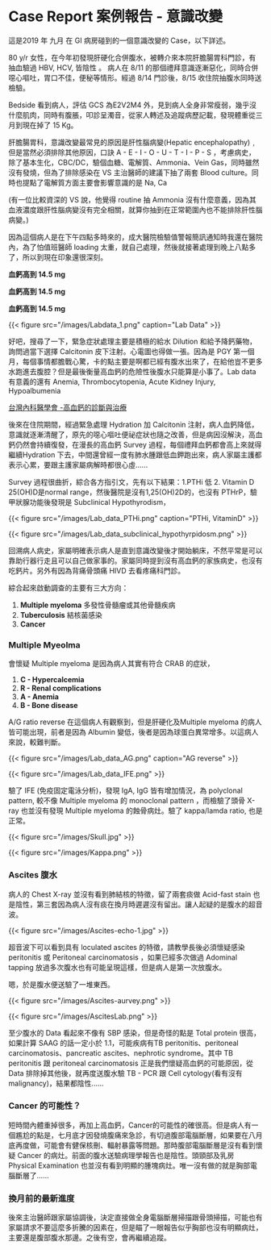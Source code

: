 # Case Report 案例報告 - 意識改變



這是2019 年 九月  在 GI 病房碰到的一個意識改變的 Case，以下詳述。

80 y/r 女性，在今年初發現肝硬化合併腹水，被轉介來本院肝膽腸胃科門診，有抽血驗過  HBV, HCV, 皆陰性 。 病人在 8/11 的那個禮拜意識逐漸惡化，同時合併噁心嘔吐，胃口不佳，便秘等情形。經過 8/14 門診後，8/15 收住院抽腹水同時送檢驗。

Bedside 看到病人，評估 GCS 為E2V2M4 外，見到病人全身非常瘦弱，幾乎沒什麼肌肉，同時有腹脹，叩診呈濁音，從家人轉述及追蹤病歷記載，發現體重從三月到現在掉了 15 Kg。

肝膽腸胃科，意識改變最常見的原因是肝性腦病變(Hepatic encephalopathy)﹐但是當然必須排除其他原因，口訣 A - E - I - O - U - T - I - P - S ，考慮病史， 除了基本生化，CBC/DC，驗個血糖、電解質、Ammonia、Vein Gas，同時雖然沒有發燒，但為了排除感染在 VS 主治醫師的建議下抽了兩套 Blood culture。同時也提點了電解質方面主要會影響意識的是 Na, Ca

(有一位比較資深的 VS 說，他覺得 routine 抽 Ammonia 沒有什麼意義，因為其血液濃度跟肝性腦病變沒有完全相關，就算你抽到在正常範圍內也不能排除肝性腦病變。)

因為這個病人是在下午四點多時來的，成大醫院檢驗值警報簡訊通知時我還在醫院內，為了怕值班醫師 loading 太重，就自己處理，然後就接著處理到晚上八點多了，所以到現在印象還很深刻。

**血鈣高到 14.5 mg**

**血鈣高到 14.5 mg**

**血鈣高到 14.5 mg**

{{< figure src="/images/Labdata_1.png" caption="Lab Data" >}}

好吧，搜尋了一下，緊急症狀處理主要是積極的給水 Dilution 和給予降鈣藥物，詢問過當下選擇 Calcitonin 皮下注射。心電圖也得做一張。因為是 PGY 第一個月，每個事情都膽戰心驚，卡的點主要是啊都已經有腹水出來了，在給他豈不更多水跑進去腹腔？但是最後衡量高血鈣的危險性後腹水只能算是小事了。Lab data 有意義的還有 Anemia, Thrombocytopenia, Acute Kidney Injury, Hypoalbumenia

[台灣內科醫學會 -高血鈣的診斷與治療](http://www.tsim.org.tw/journal/jour28-3/07.PDF)

後來在住院期間，經過緊急處理 Hydration 加 Calcitonin 注射，病人血鈣降低，意識就逐漸清醒了，原先的噁心嘔吐便祕症狀也隨之改善，但是病因沒解決，高血鈣仍然會持續復發，在漫長的高血鈣 Survey 過程，每個禮拜血鈣都會高上來就得繼續Hydration 下去，中間還曾經一度有肺水腫跟低血鉀跑出來，病人家屬主護都表示心累，要跟主護家屬病解時都很心虛......

Survey 過程很曲折，綜合各方指引文，先有以下結果：1.PTHi 低 2. Vitamin D  25(OH)D是normal range，然後醫院是沒有1,25(OH)2D的，也沒有 PTHrP，驗甲狀腺功能後發現是 Subclinical Hypothyrodism，

{{< figure src="/images/Lab_data_PTHi.png" caption="PTHi, VitaminD" >}}

{{< figure src="/images/Lab_data_subclinical_hypothyrpidosm.png" >}}

回溯病人病史，家屬明確表示病人是直到意識改變後才開始躺床，不然平常是可以靠助行器行走且可以自己做家事的。家屬同時提到沒有高血鈣的家族病史，也沒有吃鈣片。另外有因為背痛骨頭痛 HIVD 去看疼痛科門診。

綜合起來啟動調查的主要有三大方向：

1. **Multiple myeloma** 多發性骨髓瘤或其他骨髓疾病
2. **Tuberculosis** 結核菌感染
3. **Cancer**

### Multiple Myeolma

會懷疑 Multiple myeloma 是因為病人其實有符合 CRAB 的症狀，

1. **C - Hypercalcemia**
2. **R - Renal complications**
3. **A - Anemia**
4. **B - Bone disease**

A/G ratio reverse 在這個病人有觀察到，但是肝硬化及Multiple myeloma 的病人皆可能出現，前者是因為 Albumin 變低，後者是因為球蛋白異常增多。以這病人來說，較難判斷。

{{< figure src="/images/Lab_data_AG.png" caption="AG reverse" >}}

{{< figure src="/images/Lab_data_IFE.png" >}}

驗了 IFE (免疫固定電泳分析)，發現 IgA, IgG 皆有增加情況，為 polyclonal pattern, 較不像 Multiple myeloma 的 monoclonal pattern ，而檢驗了頭骨 X-ray 也並沒有發現 Multiple myeloma 的蝕骨病灶。驗了 kappa/lamda ratio, 也是正常。

{{< figure src="/images/Skull.jpg" >}}

{{< figure src="/images/Kappa.png" >}}

### Ascites 腹水

病人的 Chest X-ray 並沒有看到肺結核的特徵，留了兩套痰做 Acid-fast stain 也是陰性，第三套因為病人沒有痰在換月時遲遲沒有留出。讓人起疑的是腹水的超音波。

{{< figure src="/images/Ascites-echo-1.jpg" >}}

超音波下可以看到具有 loculated ascites 的特徵，請教學長後必須懷疑感染 peritonitis 或 Peritoneal carcinomatosis ，如果已經多次做過 Adominal tapping 放過多次腹水也有可能呈現這樣，但是病人是第一次放腹水。

嗯，於是腹水便送驗了一堆東西。

{{< figure src="/images/Ascites-aurvey.png" >}}

{{< figure src="/images/AscitesLab.png" >}}

至少腹水的 Data 看起來不像有 SBP 感染，但是奇怪的點是 Total protein 很高，如果計算 SAAG 的話一定小於 1.1，可能疾病有TB peritonitis、peritoneal carcinomatosis、pancreatic ascites、nephrotic syndrome。其中 TB peritonitis 跟 peritoneal carcinomatosis 正是我們懷疑高血鈣的可能原因，從 Data 排除掉其他後，就再度送腹水驗 TB - PCR 跟 Cell cytology(看有沒有 malignancy)，結果都陰性......

### Cancer 的可能性？

短時間內體重掉很多，再加上高血鈣，Cancer的可能性的確很高。但是病人有一個尷尬的點是，七月底才因發燒腹痛來急診，有切過腹部電腦斷層，如果要在八月底再度做，可能會有健保核刪、輻射暴露等問題。那時腹部電腦斷層是沒有看到懷疑 Cancer 的病灶。前面的腹水送驗病理學報告也是陰性。頭頸部及乳房 Physical Examination 也並沒有看到明顯的腫塊病灶。唯一沒有做的就是胸部電腦斷層了......

### 換月前的最新進度

後來主治醫師跟家屬協調後，決定直接做全身電腦斷層掃描跟骨頭掃描，可能也有家屬請求不要這麼多折騰的因素在，但是瞄了一眼報告似乎胸部也沒有明顯病灶，主要還是腹部腹水那邊。之後有空，會再繼續追蹤。


